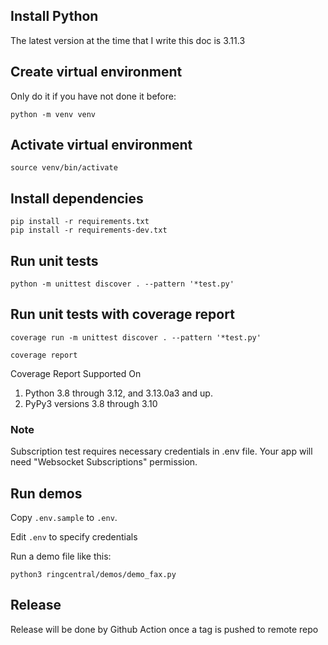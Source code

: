 ## Install Python

The latest version at the time that I write this doc is 3.11.3

## Create virtual environment

Only do it if you have not done it before:

```
python -m venv venv
```

## Activate virtual environment

```
source venv/bin/activate
```

## Install dependencies

```
pip install -r requirements.txt
pip install -r requirements-dev.txt
```

## Run unit tests

```
python -m unittest discover . --pattern '*test.py'
```
## Run unit tests with coverage report

```
coverage run -m unittest discover . --pattern '*test.py'

coverage report
```
Coverage Report Supported On
<ol>
    <li>Python 3.8 through 3.12, and 3.13.0a3 and up.</li>
    <li>PyPy3 versions 3.8 through 3.10</li>
</ol>





### Note

Subscription test requires necessary credentials in .env file. Your app will need "Websocket Subscriptions" permission.

## Run demos

Copy `.env.sample` to `.env`.

Edit `.env` to specify credentials

Run a demo file like this:

```
python3 ringcentral/demos/demo_fax.py
```


## Release

Release will be done by Github Action once a tag is pushed to remote repo
